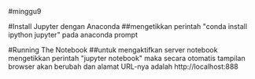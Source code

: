#minggu9

#Install Jupyter dengan Anaconda
##mengetikkan perintah "conda install ipython jupyter" pada anaconda prompt

#Running The Notebook
##untuk mengaktifkan server notebook mengetikkan perintah "jupyter notebook" maka secara otomatis tampilan browser akan berubah dan alamat URL-nya adalah http://localhost:888
